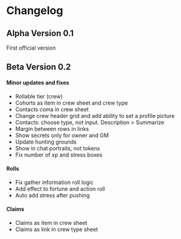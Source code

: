 # Changelog

## Alpha Version 0.1

First official version

## Beta Version 0.2

#### Minor updates and fixes

- Rollable tier (crew)
- Cohorts as item in crew sheet and crew type
- Contacts coma in crew sheet
- Change crew header grid and add ability to set a profile picture
- Contacts: choose type, not input. Description > Summarize
- Margin between rows in links
- Show secrets only for owner and GM
- Update hunting grounds
- Show in chat portraits, not tokens
- Fix number of xp and stress boxes

#### Rolls

- Fix gather information roll logic
- Add effect to fortune and action roll
- Auto add stress after pushing

#### Claims

- Claims as item in crew sheet
- Claims as link in crew type sheet

